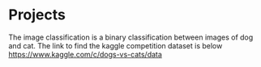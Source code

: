 # Projects

  The image classification is a binary classification between images of dog and cat. The link to find the kaggle competition dataset is below
  https://www.kaggle.com/c/dogs-vs-cats/data
  
